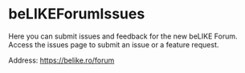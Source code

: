 # beLIKEForumIssues
Here you can submit issues and feedback for the new beLIKE Forum. Access the issues page to submit an issue or a feature request.

Address: https://belike.ro/forum
